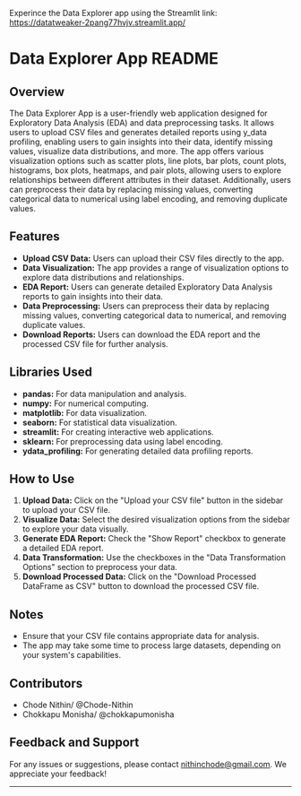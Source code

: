 Experince the Data Explorer app using the Streamlit link:
https://datatweaker-2pang77hvjv.streamlit.app/



# Data Explorer App README

## Overview

The Data Explorer App is a user-friendly web application designed for Exploratory Data Analysis (EDA) and data preprocessing tasks. It allows users to upload CSV files and generates detailed reports using y_data profiling, enabling users to gain insights into their data, identify missing values, visualize data distributions, and more. The app offers various visualization options such as scatter plots, line plots, bar plots, count plots, histograms, box plots, heatmaps, and pair plots, allowing users to explore relationships between different attributes in their dataset. Additionally, users can preprocess their data by replacing missing values, converting categorical data to numerical using label encoding, and removing duplicate values.

## Features

- **Upload CSV Data:** Users can upload their CSV files directly to the app.
- **Data Visualization:** The app provides a range of visualization options to explore data distributions and relationships.
- **EDA Report:** Users can generate detailed Exploratory Data Analysis reports to gain insights into their data.
- **Data Preprocessing:** Users can preprocess their data by replacing missing values, converting categorical data to numerical, and removing duplicate values.
- **Download Reports:** Users can download the EDA report and the processed CSV file for further analysis.

## Libraries Used

- **pandas:** For data manipulation and analysis.
- **numpy:** For numerical computing.
- **matplotlib:** For data visualization.
- **seaborn:** For statistical data visualization.
- **streamlit:** For creating interactive web applications.
- **sklearn:** For preprocessing data using label encoding.
- **ydata_profiling:** For generating detailed data profiling reports.

## How to Use

1. **Upload Data:** Click on the "Upload your CSV file" button in the sidebar to upload your CSV file.
2. **Visualize Data:** Select the desired visualization options from the sidebar to explore your data visually.
3. **Generate EDA Report:** Check the "Show Report" checkbox to generate a detailed EDA report.
4. **Data Transformation:** Use the checkboxes in the "Data Transformation Options" section to preprocess your data.
5. **Download Processed Data:** Click on the "Download Processed DataFrame as CSV" button to download the processed CSV file.

## Notes

- Ensure that your CSV file contains appropriate data for analysis.
- The app may take some time to process large datasets, depending on your system's capabilities.

## Contributors

- Chode Nithin/ @Chode-Nithin
- Chokkapu Monisha/ @chokkapumonisha
## Feedback and Support

For any issues or suggestions, please contact nithinchode@gmail.com. We appreciate your feedback!

---

